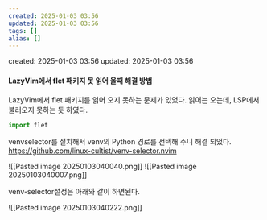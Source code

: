 ```yaml
---
created: 2025-01-03 03:56
updated: 2025-01-03 03:56
tags: []
alias: []
---
```


created: 2025-01-03 03:56
updated: 2025-01-03 03:56

#### LazyVim에서 flet 패키지 못 읽어 올때 해결 방법

LazyVim에서  flet 패키지를 읽어 오지 못하는 문제가 있었다.
읽어는 오는데, LSP에서 불러오지 못하는 듯 하였다.

```python
import flet
```



venvselector를 설치해서 venv의 Python 경로를 선택해 주니 해결 되었다.
https://github.com/linux-cultist/venv-selector.nvim


![[Pasted image 20250103040040.png]]
![[Pasted image 20250103040007.png]]


venv-selector설정은 아래와 같이 하면된다.

![[Pasted image 20250103040222.png]]